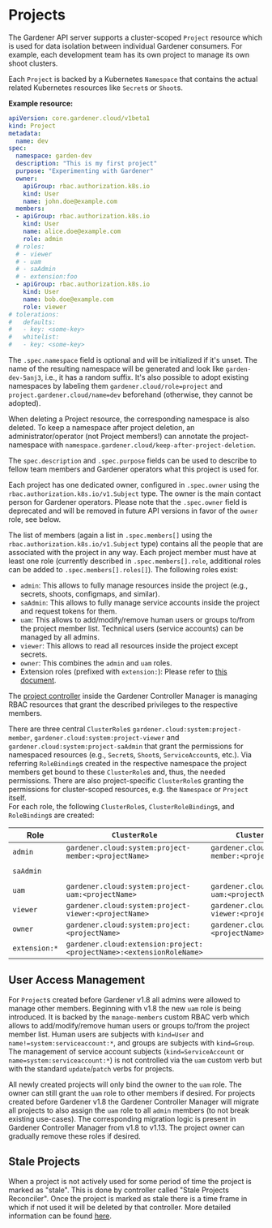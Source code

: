 # Projects

The Gardener API server supports a cluster-scoped `Project` resource which is used for data isolation between individual Gardener consumers. For example, each development team has its own project to manage its own shoot clusters. 

Each `Project` is backed by a Kubernetes `Namespace` that contains the actual related Kubernetes resources like `Secret`s or `Shoot`s.

**Example resource:**

```yaml
apiVersion: core.gardener.cloud/v1beta1
kind: Project
metadata:
  name: dev
spec:
  namespace: garden-dev
  description: "This is my first project"
  purpose: "Experimenting with Gardener"
  owner:
    apiGroup: rbac.authorization.k8s.io
    kind: User
    name: john.doe@example.com
  members:
  - apiGroup: rbac.authorization.k8s.io
    kind: User
    name: alice.doe@example.com
    role: admin
  # roles:
  # - viewer 
  # - uam
  # - saAdmin
  # - extension:foo
  - apiGroup: rbac.authorization.k8s.io
    kind: User
    name: bob.doe@example.com
    role: viewer
# tolerations:
#   defaults:
#   - key: <some-key>
#   whitelist:
#   - key: <some-key>
```

The `.spec.namespace` field is optional and will be initialized if it's unset.
The name of the resulting namespace will be generated and look like `garden-dev-5anj3`, i.e., it has a random suffix.
It's also possible to adopt existing namespaces by labeling them `gardener.cloud/role=project` and `project.gardener.cloud/name=dev` beforehand (otherwise, they cannot be adopted). 

When deleting a Project resource, the corresponding namespace is also deleted. 
To keep a namespace after project deletion, an administrator/operator (not Project members!) can annotate the project-namespace with `namespace.gardener.cloud/keep-after-project-deletion`.

The `spec.description` and `.spec.purpose` fields can be used to describe to fellow team members and Gardener operators what this project is used for.

Each project has one dedicated owner, configured in `.spec.owner` using the `rbac.authorization.k8s.io/v1.Subject` type.
The owner is the main contact person for Gardener operators.
Please note that the `.spec.owner` field is deprecated and will be removed in future API versions in favor of the `owner` role, see below.

The list of members (again a list in `.spec.members[]` using the `rbac.authorization.k8s.io/v1.Subject` type) contains all the people that are associated with the project in any way.
Each project member must have at least one role (currently described in `.spec.members[].role`, additional roles can be added to `.spec.members[].roles[]`). The following roles exist:

* `admin`: This allows to fully manage resources inside the project (e.g., secrets, shoots, configmaps, and similar).
* `saAdmin`: This allows to fully manage service accounts inside the project and request tokens for them.
* `uam`: This allows to add/modify/remove human users or groups to/from the project member list. Technical users (service accounts) can be managed by all admins.
* `viewer`: This allows to read all resources inside the project except secrets.
* `owner`: This combines the `admin` and `uam` roles.
* Extension roles (prefixed with `extension:`): Please refer to [this document](../extensions/project-roles.md).

The [project controller](../concepts/controller-manager.md#project-controller) inside the Gardener Controller Manager is managing RBAC resources that grant the described privileges to the respective members.

There are three central `ClusterRole`s `gardener.cloud:system:project-member`, `gardener.cloud:system:project-viewer` and `gardener.cloud:system:project-saAdmin` that grant the permissions for namespaced resources (e.g., `Secret`s, `Shoot`s, `ServiceAccount`s, etc.).
Via referring `RoleBinding`s created in the respective namespace the project members get bound to these `ClusterRole`s and, thus, the needed permissions.
There are also project-specific `ClusterRole`s granting the permissions for cluster-scoped resources, e.g. the `Namespace` or `Project` itself.  
For each role, the following `ClusterRole`s, `ClusterRoleBinding`s, and `RoleBinding`s are created:

| Role | `ClusterRole` | `ClusterRoleBinding` | `RoleBinding` |
| ---- | ----------- | ------------------ | ----------- |
| `admin` | `gardener.cloud:system:project-member:<projectName>` | `gardener.cloud:system:project-member:<projectName>` | `gardener.cloud:system:project-member` |
| `saAdmin` | | | `gardener.cloud:system:project-saAdmin` |
| `uam`   | `gardener.cloud:system:project-uam:<projectName>` | `gardener.cloud:system:project-uam:<projectName>` | |
| `viewer` | `gardener.cloud:system:project-viewer:<projectName>` | `gardener.cloud:system:project-viewer:<projectName>` | `gardener.cloud:system:project-viewer` |
| `owner` | `gardener.cloud:system:project:<projectName>` | `gardener.cloud:system:project:<projectName>` |  |
| `extension:*` | `gardener.cloud:extension:project:<projectName>:<extensionRoleName>` | | `gardener.cloud:extension:project:<projectName>:<extensionRoleName>` |

## User Access Management

For `Project`s created before Gardener v1.8 all admins were allowed to manage other members.
Beginning with v1.8 the new `uam` role is being introduced.
It is backed by the `manage-members` custom RBAC verb which allows to add/modify/remove human users or groups to/from the project member list.
Human users are subjects with `kind=User` and `name!=system:serviceaccount:*`, and groups are subjects with `kind=Group`.
The management of service account subjects (`kind=ServiceAccount` or `name=system:serviceaccount:*`) is not controlled via the `uam` custom verb but with the standard `update`/`patch` verbs for projects.

All newly created projects will only bind the owner to the `uam` role.
The owner can still grant the `uam` role to other members if desired.
For projects created before Gardener v1.8 the Gardener Controller Manager will migrate all projects to also assign the `uam` role to all `admin` members (to not break existing use-cases). The corresponding migration logic is present in Gardener Controller Manager from v1.8 to v1.13.
The project owner can gradually remove these roles if desired. 

## Stale Projects

When a project is not actively used for some period of time the project is marked as "stale". This is done by controller called "Stale Projects Reconciler". Once the project is marked as stale there is a time frame in which if not used it will be deleted by that controller. More detailed information can be found [here](../concepts/controller-manager.md#stale-projects-reconciler).
